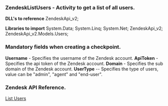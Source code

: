 ﻿
### ZendeskListUsers - Activity to get a list of all users.

**DLL's to reference**
ZendeskApi_v2;

**Libraries to import**
System.Data;
System.Linq;
System.Net;
ZendeskApi_v2;
ZendeskApi_v2.Models.Users;

### Mandatory fields when creating a checkpoint.
**Username** - Specifies the username of the Zendesk account.
**ApiToken** - Specifies the api token of the Zendesk account.
**Domain** - Specifies the sub domain of the Zendesk account.
**UserType** -- Specifies the type of users, value can be "admin", "agent" and "end-user".
### Zendesk API Reference.

[List Users](https://developer.zendesk.com/rest_api/docs/support/users#list-users)
